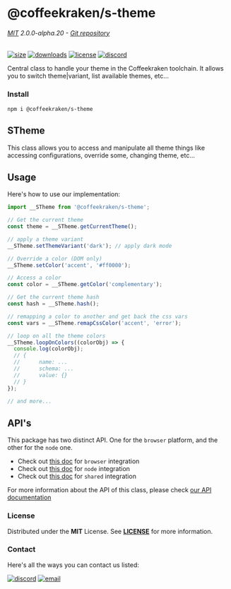 <!-- This file has been generated using
     the "@coffeekraken/s-markdown-builder" package.
     !!! Do not edit it directly... -->


<!-- header -->
# @coffeekraken/s-theme

###### [MIT](./license) 2.0.0-alpha.20 - [Git repository]()

<!-- shields -->
[![size](https://shields.io/bundlephobia/min/@coffeekraken/s-theme?style=for-the-badge)](https://www.npmjs.com/package/@coffeekraken/s-theme)
[![downloads](https://shields.io/npm/dm/@coffeekraken/s-theme?style=for-the-badge)](https://www.npmjs.com/package/@coffeekraken/s-theme)
[![license](https://shields.io/npm/l/@coffeekraken/s-theme?style=for-the-badge)](./LICENSE)
[![discord](https://img.shields.io/discord/940362961682333767?color=5100FF&amp;label=Join%20us%20on%20Discord&amp;style=for-the-badge)](https://discord.gg/HzycksDJ)

<!-- description -->
Central class to handle your theme in the Coffeekraken toolchain. It allows you to switch theme|variant, list available themes, etc...

<!-- install -->
### Install

```shell
npm i @coffeekraken/s-theme

```

<!-- body -->

<!--
/**
* @name            README
* @namespace       doc
* @type            Markdown
* @platform        md
* @status          stable
* @menu            Documentation           /doc/readme
*
* @since           2.0.0
* @author    Olivier Bossel <olivier.bossel@gmail.com> (https://coffeekraken.io)
*/
-->

## STheme

This class allows you to access and manipulate all theme things like accessing configurations, override some, changing theme, etc...

## Usage

Here's how to use our implementation:

```js
import __STheme from '@coffeekraken/s-theme';

// Get the current theme
const theme = __STheme.getCurrentTheme();

// apply a theme variant
__STheme.setThemeVariant('dark'); // apply dark mode

// Override a color (DOM only)
__STheme.setColor('accent', '#ff0000');

// Access a color
const color = __STheme.getColor('complementary');

// Get the current theme hash
const hash = __STheme.hash();

// remapping a color to another and get back the css vars
const vars = __STheme.remapCssColor('accent', 'error');

// loop on all the theme colors
__STheme.loopOnColors((colorObj) => {
  console.log(colorObj);
  // {
  //      name: ...
  //      schema: ...
  //      value: {}
  // }
});

// and more...

```

## API's

This package has two distinct API. One for the `browser` platform, and the other for the `node` one.

-   Check out [this doc](/api/@coffeekraken.s-theme.js.STheme) for `browser` integration
-   Check out [this doc](/api/@coffeekraken.s-theme.node.STheme) for `node` integration
-   Check out [this doc](/api/@coffeekraken.s-theme.shared.SThemeBase) for `shared` integration

For more information about the API of this class, please check [our API documentation](/api/@coffeekraken.s-component-utils.js.SComponentUtils)


<!-- license -->
### License

Distributed under the **MIT** License. See **[LICENSE](./license)** for more information.

<!-- contact -->
### Contact

Here's all the ways you can contact us listed:

[![discord](https://img.shields.io/badge/Join%20us%20on%20discord-Join-blueviolet?style=[config.shieldsio.style]&amp;logo=discord)](https://discord.gg/HzycksDJ)
[![email](https://img.shields.io/badge/Email%20us-Go-green?style=[config.shieldsio.style]&amp;logo=Mail.Ru)](mailto:olivier.bossel@gmail.com)
